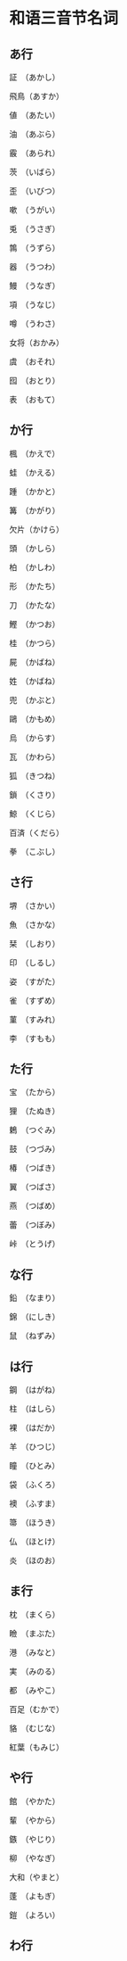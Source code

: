 # 和语三音节名词

## あ行

証　（あかし）

飛鳥（あすか）

値　（あたい）

油　（あぶら）

霰　（あられ）

茨　（いばら）

歪　（いびつ）

嗽　（うがい）

兎　（うさぎ）

鶉　（うずら）

器　（うつわ）

鰻　（うなぎ）

項　（うなじ）

噂　（うわさ）

女将（おかみ）

虞　（おそれ）

囮　（おとり）

表　（おもて）

## か行

楓　（かえで）

蛙　（かえる）

踵　（かかと）

篝　（かがり）

欠片（かけら）

頭　（かしら）

柏　（かしわ）

形　（かたち）

刀　（かたな）

鰹　（かつお）

桂　（かつら）

屍　（かばね）

姓　（かばね）

兜　（かぶと）

鷗　（かもめ）

烏　（からす）

瓦　（かわら）

狐　（きつね）

鎖　（くさり）

鯨　（くじら）

百済（くだら）

拳　（こぶし）

## さ行

堺　（さかい）

魚　（さかな）

栞　（しおり）

印　（しるし）

姿　（すがた）

雀　（すずめ）

菫　（すみれ）

李　（すもも）

## た行

宝　（たから）

狸　（たぬき）

鶫　（つぐみ）

鼓　（つづみ）

椿　（つばき）

翼　（つばさ）

燕　（つばめ）

蕾　（つぼみ）

峠　（とうげ）

## な行

鉛　（なまり）

錦　（にしき）

鼠　（ねずみ）

## は行

鋼　（はがね）

柱　（はしら）

裸　（はだか）

羊　（ひつじ）

瞳　（ひとみ）

袋　（ふくろ）

襖　（ふすま）

箒　（ほうき）

仏　（ほとけ）

炎　（ほのお）

## ま行

枕　（まくら）

瞼　（まぶた）

港　（みなと）

実　（みのる）

都　（みやこ）

百足（むかで）

貉　（むじな）

紅葉（もみじ）

## や行

館　（やかた）

輩　（やから）

鏃　（やじり）

柳　（やなぎ）

大和（やまと）

蓬　（よもぎ）

鎧　（よろい）

## わ行
